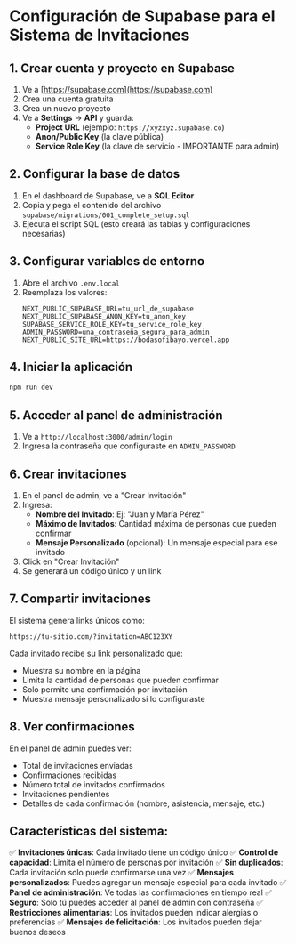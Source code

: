 # Configuración de Supabase para el Sistema de Invitaciones

## 1. Crear cuenta y proyecto en Supabase

1. Ve a [https://supabase.com](https://supabase.com)
2. Crea una cuenta gratuita
3. Crea un nuevo proyecto
4. Ve a **Settings** → **API** y guarda:
   - **Project URL** (ejemplo: `https://xyzxyz.supabase.co`)
   - **Anon/Public Key** (la clave pública)
   - **Service Role Key** (la clave de servicio - IMPORTANTE para admin)

## 2. Configurar la base de datos

1. En el dashboard de Supabase, ve a **SQL Editor**
2. Copia y pega el contenido del archivo `supabase/migrations/001_complete_setup.sql`
3. Ejecuta el script SQL (esto creará las tablas y configuraciones necesarias)

## 3. Configurar variables de entorno

1. Abre el archivo `.env.local`
2. Reemplaza los valores:
   ```
   NEXT_PUBLIC_SUPABASE_URL=tu_url_de_supabase
   NEXT_PUBLIC_SUPABASE_ANON_KEY=tu_anon_key
   SUPABASE_SERVICE_ROLE_KEY=tu_service_role_key
   ADMIN_PASSWORD=una_contraseña_segura_para_admin
   NEXT_PUBLIC_SITE_URL=https://bodasofibayo.vercel.app
   ```

## 4. Iniciar la aplicación

```bash
npm run dev
```

## 5. Acceder al panel de administración

1. Ve a `http://localhost:3000/admin/login`
2. Ingresa la contraseña que configuraste en `ADMIN_PASSWORD`

## 6. Crear invitaciones

1. En el panel de admin, ve a "Crear Invitación"
2. Ingresa:
   - **Nombre del Invitado**: Ej: "Juan y María Pérez"
   - **Máximo de Invitados**: Cantidad máxima de personas que pueden confirmar
   - **Mensaje Personalizado** (opcional): Un mensaje especial para ese invitado
3. Click en "Crear Invitación"
4. Se generará un código único y un link

## 7. Compartir invitaciones

El sistema genera links únicos como:
```
https://tu-sitio.com/?invitation=ABC123XY
```

Cada invitado recibe su link personalizado que:
- Muestra su nombre en la página
- Limita la cantidad de personas que pueden confirmar
- Solo permite una confirmación por invitación
- Muestra mensaje personalizado si lo configuraste

## 8. Ver confirmaciones

En el panel de admin puedes ver:
- Total de invitaciones enviadas
- Confirmaciones recibidas
- Número total de invitados confirmados
- Invitaciones pendientes
- Detalles de cada confirmación (nombre, asistencia, mensaje, etc.)

## Características del sistema:

✅ **Invitaciones únicas**: Cada invitado tiene un código único
✅ **Control de capacidad**: Limita el número de personas por invitación
✅ **Sin duplicados**: Cada invitación solo puede confirmarse una vez
✅ **Mensajes personalizados**: Puedes agregar un mensaje especial para cada invitado
✅ **Panel de administración**: Ve todas las confirmaciones en tiempo real
✅ **Seguro**: Solo tú puedes acceder al panel de admin con contraseña
✅ **Restricciones alimentarias**: Los invitados pueden indicar alergias o preferencias
✅ **Mensajes de felicitación**: Los invitados pueden dejar buenos deseos
